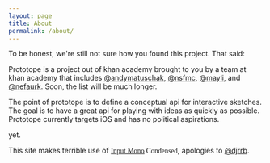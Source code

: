 ```yaml
---
layout: page
title: About
permalink: /about/
---
```


To be honest, we're still not sure how you found this project. That said:

Prototope is a project out of khan academy brought to you by a team at khan academy that includes [@andymatuschak](https://twitter.com/andy_matuschak/), [@nsfmc](https://twitter.com/nsfmc/), [@mayli](https://twitter.com/mayli/), and [@nefaurk](https://twitter.com/nefaurk/). Soon, the list will be much longer.

The point of prototope is to define a conceptual api for interactive sketches. The goal is to have a great api for playing with ideas as quickly as possible. Prototope currently targets iOS and has no political aspirations.

yet.

This site makes terrible use of <span style="font-family: input mono cond;"><a href="http://input.fontbureau.com">Input Mono</a> Condensed</span>, apologies to [@djrrb](https://twitter.com/djrrb/).
